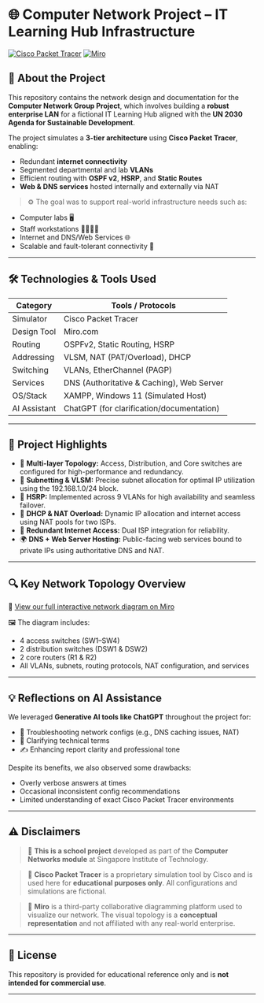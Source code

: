 # 🌐 Computer Network Project – IT Learning Hub Infrastructure

[![Cisco Packet Tracer](https://img.shields.io/badge/Simulator-Cisco%20Packet%20Tracer-blue)](https://www.netacad.com)
[![Miro](https://img.shields.io/badge/Diagram-Miro-yellow)](https://miro.com)

## 📘 About the Project

This repository contains the network design and documentation for the **Computer Network Group Project**, which involves building a **robust enterprise LAN** for a fictional IT Learning Hub aligned with the **UN 2030 Agenda for Sustainable Development**.

The project simulates a **3-tier architecture** using **Cisco Packet Tracer**, enabling:
- Redundant **internet connectivity**
- Segmented departmental and lab **VLANs**
- Efficient routing with **OSPF v2**, **HSRP**, and **Static Routes**
- **Web & DNS services** hosted internally and externally via NAT

> ⚙️ The goal was to support real-world infrastructure needs such as:
- Computer labs 🖥️
- Staff workstations 👩‍💼👨‍🏫
- Internet and DNS/Web Services 🌐
- Scalable and fault-tolerant connectivity 📡

---

## 🛠️ Technologies & Tools Used

| Category       | Tools / Protocols                          |
| ------------- | ------------------------------------------- |
| Simulator     | Cisco Packet Tracer                        |
| Design Tool   | Miro.com                                   |
| Routing       | OSPFv2, Static Routing, HSRP               |
| Addressing    | VLSM, NAT (PAT/Overload), DHCP             |
| Switching     | VLANs, EtherChannel (PAGP)                 |
| Services      | DNS (Authoritative & Caching), Web Server |
| OS/Stack      | XAMPP, Windows 11 (Simulated Host)         |
| AI Assistant  | ChatGPT (for clarification/documentation)  |

---

## 🧠 Project Highlights

- 📶 **Multi-layer Topology:** Access, Distribution, and Core switches are configured for high-performance and redundancy.
- 🧩 **Subnetting & VLSM:** Precise subnet allocation for optimal IP utilization using the 192.168.1.0/24 block.
- 🔁 **HSRP:** Implemented across 9 VLANs for high availability and seamless failover.
- 🚪 **DHCP & NAT Overload:** Dynamic IP allocation and internet access using NAT pools for two ISPs.
- 📡 **Redundant Internet Access:** Dual ISP integration for reliability.
- 🌍 **DNS + Web Server Hosting:** Public-facing web services bound to private IPs using authoritative DNS and NAT.

---

## 🔍 Key Network Topology Overview

📎 [View our full interactive network diagram on Miro](https://miro.com/app/live-embed/uXjVIU_j8Do=/?moveToViewport=-5330,1637,9667,4374&embedId=906847453072)

🖼️ The diagram includes:
- 4 access switches (SW1–SW4)
- 2 distribution switches (DSW1 & DSW2)
- 2 core routers (R1 & R2)
- All VLANs, subnets, routing protocols, NAT configuration, and services

---

## 💡 Reflections on AI Assistance

We leveraged **Generative AI tools like ChatGPT** throughout the project for:
- 🔧 Troubleshooting network configs (e.g., DNS caching issues, NAT)
- 🧾 Clarifying technical terms
- ✍️ Enhancing report clarity and professional tone

Despite its benefits, we also observed some drawbacks:
- Overly verbose answers at times
- Occasional inconsistent config recommendations
- Limited understanding of exact Cisco Packet Tracer environments

---

## ⚠️ Disclaimers

> 🛑 **This is a school project** developed as part of the **Computer Networks module** at Singapore Institute of Technology.

> 🧰 **Cisco Packet Tracer** is a proprietary simulation tool by Cisco and is used here for **educational purposes only**. All configurations and simulations are fictional.

> 🧩 **Miro** is a third-party collaborative diagramming platform used to visualize our network. The visual topology is a **conceptual representation** and not affiliated with any real-world enterprise.

---

## 📄 License

This repository is provided for educational reference only and is **not intended for commercial use**.

---
